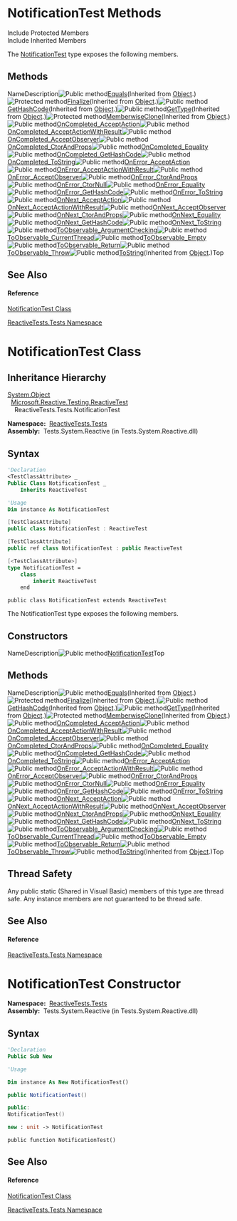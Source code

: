 # NotificationTest Methods

Include Protected Members  
Include Inherited Members

The [NotificationTest](NotificationTest\NotificationTest.md) type exposes the following members.

## Methods

NameDescription![Public method](images\Hh303103.pubmethod(en-us,VS.103).gif "Public method")[Equals](https://msdn.microsoft.com/en-us/library/m:system.object.equals(system.object)(v=VS.103))(Inherited from [Object](https://msdn.microsoft.com/en-us/library/e5kfa45b).)![Protected method](images\Hh303103.protmethod(en-us,VS.103).gif "Protected method")[Finalize](https://msdn.microsoft.com/en-us/library/4k87zsw7)(Inherited from [Object](https://msdn.microsoft.com/en-us/library/e5kfa45b).)![Public method](images\Hh303103.pubmethod(en-us,VS.103).gif "Public method")[GetHashCode](https://msdn.microsoft.com/en-us/library/zdee4b3y)(Inherited from [Object](https://msdn.microsoft.com/en-us/library/e5kfa45b).)![Public method](images\Hh303103.pubmethod(en-us,VS.103).gif "Public method")[GetType](https://msdn.microsoft.com/en-us/library/dfwy45w9)(Inherited from [Object](https://msdn.microsoft.com/en-us/library/e5kfa45b).)![Protected method](images\Hh303103.protmethod(en-us,VS.103).gif "Protected method")[MemberwiseClone](https://msdn.microsoft.com/en-us/library/57ctke0a)(Inherited from [Object](https://msdn.microsoft.com/en-us/library/e5kfa45b).)![Public method](images\Hh303103.pubmethod(en-us,VS.103).gif "Public method")[OnCompleted\_AcceptAction](OnCompleted\NotificationTest.OnCompleted_AcceptAction.md)![Public method](images\Hh303103.pubmethod(en-us,VS.103).gif "Public method")[OnCompleted\_AcceptActionWithResult](OnCompleted\NotificationTest.OnCompleted_AcceptActionWithResult.md)![Public method](images\Hh303103.pubmethod(en-us,VS.103).gif "Public method")[OnCompleted\_AcceptObserver](OnCompleted\NotificationTest.OnCompleted_AcceptObserver.md)![Public method](images\Hh303103.pubmethod(en-us,VS.103).gif "Public method")[OnCompleted\_CtorAndProps](OnCompleted\NotificationTest.OnCompleted_CtorAndProps.md)![Public method](images\Hh303103.pubmethod(en-us,VS.103).gif "Public method")[OnCompleted\_Equality](OnCompleted\NotificationTest.OnCompleted_Equality.md)![Public method](images\Hh303103.pubmethod(en-us,VS.103).gif "Public method")[OnCompleted\_GetHashCode](OnCompleted\NotificationTest.OnCompleted_GetHashCode.md)![Public method](images\Hh303103.pubmethod(en-us,VS.103).gif "Public method")[OnCompleted\_ToString](OnCompleted\NotificationTest.OnCompleted_ToString.md)![Public method](images\Hh303103.pubmethod(en-us,VS.103).gif "Public method")[OnError\_AcceptAction](OnError\NotificationTest.OnError_AcceptAction.md)![Public method](images\Hh303103.pubmethod(en-us,VS.103).gif "Public method")[OnError\_AcceptActionWithResult](OnError\NotificationTest.OnError_AcceptActionWithResult.md)![Public method](images\Hh303103.pubmethod(en-us,VS.103).gif "Public method")[OnError\_AcceptObserver](OnError\NotificationTest.OnError_AcceptObserver.md)![Public method](images\Hh303103.pubmethod(en-us,VS.103).gif "Public method")[OnError\_CtorAndProps](OnError\NotificationTest.OnError_CtorAndProps.md)![Public method](images\Hh303103.pubmethod(en-us,VS.103).gif "Public method")[OnError\_CtorNull](OnError\NotificationTest.OnError_CtorNull.md)![Public method](images\Hh303103.pubmethod(en-us,VS.103).gif "Public method")[OnError\_Equality](OnError\NotificationTest.OnError_Equality.md)![Public method](images\Hh303103.pubmethod(en-us,VS.103).gif "Public method")[OnError\_GetHashCode](OnError\NotificationTest.OnError_GetHashCode.md)![Public method](images\Hh303103.pubmethod(en-us,VS.103).gif "Public method")[OnError\_ToString](OnError\NotificationTest.OnError_ToString.md)![Public method](images\Hh303103.pubmethod(en-us,VS.103).gif "Public method")[OnNext\_AcceptAction](OnNext\NotificationTest.OnNext_AcceptAction.md)![Public method](images\Hh303103.pubmethod(en-us,VS.103).gif "Public method")[OnNext\_AcceptActionWithResult](OnNext\NotificationTest.OnNext_AcceptActionWithResult.md)![Public method](images\Hh303103.pubmethod(en-us,VS.103).gif "Public method")[OnNext\_AcceptObserver](OnNext\NotificationTest.OnNext_AcceptObserver.md)![Public method](images\Hh303103.pubmethod(en-us,VS.103).gif "Public method")[OnNext\_CtorAndProps](OnNext\NotificationTest.OnNext_CtorAndProps.md)![Public method](images\Hh303103.pubmethod(en-us,VS.103).gif "Public method")[OnNext\_Equality](OnNext\NotificationTest.OnNext_Equality.md)![Public method](images\Hh303103.pubmethod(en-us,VS.103).gif "Public method")[OnNext\_GetHashCode](OnNext\NotificationTest.OnNext_GetHashCode.md)![Public method](images\Hh303103.pubmethod(en-us,VS.103).gif "Public method")[OnNext\_ToString](OnNext\NotificationTest.OnNext_ToString.md)![Public method](images\Hh303103.pubmethod(en-us,VS.103).gif "Public method")[ToObservable\_ArgumentChecking](ToObservable\NotificationTest.ToObservable_ArgumentChecking.md)![Public method](images\Hh303103.pubmethod(en-us,VS.103).gif "Public method")[ToObservable\_CurrentThread](ToObservable\NotificationTest.ToObservable_CurrentThread.md)![Public method](images\Hh303103.pubmethod(en-us,VS.103).gif "Public method")[ToObservable\_Empty](ToObservable\NotificationTest.ToObservable_Empty.md)![Public method](images\Hh303103.pubmethod(en-us,VS.103).gif "Public method")[ToObservable\_Return](ToObservable\NotificationTest.ToObservable_Return.md)![Public method](images\Hh303103.pubmethod(en-us,VS.103).gif "Public method")[ToObservable\_Throw](ToObservable\NotificationTest.ToObservable_Throw.md)![Public method](images\Hh303103.pubmethod(en-us,VS.103).gif "Public method")[ToString](https://msdn.microsoft.com/en-us/library/7bxwbwt2)(Inherited from [Object](https://msdn.microsoft.com/en-us/library/e5kfa45b).)Top

## See Also

#### Reference

[NotificationTest Class](NotificationTest\NotificationTest.md)

[ReactiveTests.Tests Namespace](ReactiveTests.Tests\ReactiveTests.Tests.md)





# NotificationTest Class

## Inheritance Hierarchy

[System.Object](https://msdn.microsoft.com/en-us/library/e5kfa45b)  
  [Microsoft.Reactive.Testing.ReactiveTest](ReactiveTest\ReactiveTest.md)  
    ReactiveTests.Tests.NotificationTest

**Namespace:**  [ReactiveTests.Tests](ReactiveTests.Tests\ReactiveTests.Tests.md)  
**Assembly:**  Tests.System.Reactive (in Tests.System.Reactive.dll)

## Syntax

```vb
'Declaration
<TestClassAttribute> _
Public Class NotificationTest _
    Inherits ReactiveTest
```

```vb
'Usage
Dim instance As NotificationTest
```

```csharp
[TestClassAttribute]
public class NotificationTest : ReactiveTest
```

```c++
[TestClassAttribute]
public ref class NotificationTest : public ReactiveTest
```

```fsharp
[<TestClassAttribute>]
type NotificationTest =  
    class
        inherit ReactiveTest
    end
```

```jscript
public class NotificationTest extends ReactiveTest
```

The NotificationTest type exposes the following members.

## Constructors

NameDescription![Public method](images\Hh303103.pubmethod(en-us,VS.103).gif "Public method")[NotificationTest](NotificationTest\NotificationTest.md)Top

## Methods

NameDescription![Public method](images\Hh303103.pubmethod(en-us,VS.103).gif "Public method")[Equals](https://msdn.microsoft.com/en-us/library/m:system.object.equals(system.object)(v=VS.103))(Inherited from [Object](https://msdn.microsoft.com/en-us/library/e5kfa45b).)![Protected method](images\Hh303103.protmethod(en-us,VS.103).gif "Protected method")[Finalize](https://msdn.microsoft.com/en-us/library/4k87zsw7)(Inherited from [Object](https://msdn.microsoft.com/en-us/library/e5kfa45b).)![Public method](images\Hh303103.pubmethod(en-us,VS.103).gif "Public method")[GetHashCode](https://msdn.microsoft.com/en-us/library/zdee4b3y)(Inherited from [Object](https://msdn.microsoft.com/en-us/library/e5kfa45b).)![Public method](images\Hh303103.pubmethod(en-us,VS.103).gif "Public method")[GetType](https://msdn.microsoft.com/en-us/library/dfwy45w9)(Inherited from [Object](https://msdn.microsoft.com/en-us/library/e5kfa45b).)![Protected method](images\Hh303103.protmethod(en-us,VS.103).gif "Protected method")[MemberwiseClone](https://msdn.microsoft.com/en-us/library/57ctke0a)(Inherited from [Object](https://msdn.microsoft.com/en-us/library/e5kfa45b).)![Public method](images\Hh303103.pubmethod(en-us,VS.103).gif "Public method")[OnCompleted\_AcceptAction](OnCompleted\NotificationTest.OnCompleted_AcceptAction.md)![Public method](images\Hh303103.pubmethod(en-us,VS.103).gif "Public method")[OnCompleted\_AcceptActionWithResult](OnCompleted\NotificationTest.OnCompleted_AcceptActionWithResult.md)![Public method](images\Hh303103.pubmethod(en-us,VS.103).gif "Public method")[OnCompleted\_AcceptObserver](OnCompleted\NotificationTest.OnCompleted_AcceptObserver.md)![Public method](images\Hh303103.pubmethod(en-us,VS.103).gif "Public method")[OnCompleted\_CtorAndProps](OnCompleted\NotificationTest.OnCompleted_CtorAndProps.md)![Public method](images\Hh303103.pubmethod(en-us,VS.103).gif "Public method")[OnCompleted\_Equality](OnCompleted\NotificationTest.OnCompleted_Equality.md)![Public method](images\Hh303103.pubmethod(en-us,VS.103).gif "Public method")[OnCompleted\_GetHashCode](OnCompleted\NotificationTest.OnCompleted_GetHashCode.md)![Public method](images\Hh303103.pubmethod(en-us,VS.103).gif "Public method")[OnCompleted\_ToString](OnCompleted\NotificationTest.OnCompleted_ToString.md)![Public method](images\Hh303103.pubmethod(en-us,VS.103).gif "Public method")[OnError\_AcceptAction](OnError\NotificationTest.OnError_AcceptAction.md)![Public method](images\Hh303103.pubmethod(en-us,VS.103).gif "Public method")[OnError\_AcceptActionWithResult](OnError\NotificationTest.OnError_AcceptActionWithResult.md)![Public method](images\Hh303103.pubmethod(en-us,VS.103).gif "Public method")[OnError\_AcceptObserver](OnError\NotificationTest.OnError_AcceptObserver.md)![Public method](images\Hh303103.pubmethod(en-us,VS.103).gif "Public method")[OnError\_CtorAndProps](OnError\NotificationTest.OnError_CtorAndProps.md)![Public method](images\Hh303103.pubmethod(en-us,VS.103).gif "Public method")[OnError\_CtorNull](OnError\NotificationTest.OnError_CtorNull.md)![Public method](images\Hh303103.pubmethod(en-us,VS.103).gif "Public method")[OnError\_Equality](OnError\NotificationTest.OnError_Equality.md)![Public method](images\Hh303103.pubmethod(en-us,VS.103).gif "Public method")[OnError\_GetHashCode](OnError\NotificationTest.OnError_GetHashCode.md)![Public method](images\Hh303103.pubmethod(en-us,VS.103).gif "Public method")[OnError\_ToString](OnError\NotificationTest.OnError_ToString.md)![Public method](images\Hh303103.pubmethod(en-us,VS.103).gif "Public method")[OnNext\_AcceptAction](OnNext\NotificationTest.OnNext_AcceptAction.md)![Public method](images\Hh303103.pubmethod(en-us,VS.103).gif "Public method")[OnNext\_AcceptActionWithResult](OnNext\NotificationTest.OnNext_AcceptActionWithResult.md)![Public method](images\Hh303103.pubmethod(en-us,VS.103).gif "Public method")[OnNext\_AcceptObserver](OnNext\NotificationTest.OnNext_AcceptObserver.md)![Public method](images\Hh303103.pubmethod(en-us,VS.103).gif "Public method")[OnNext\_CtorAndProps](OnNext\NotificationTest.OnNext_CtorAndProps.md)![Public method](images\Hh303103.pubmethod(en-us,VS.103).gif "Public method")[OnNext\_Equality](OnNext\NotificationTest.OnNext_Equality.md)![Public method](images\Hh303103.pubmethod(en-us,VS.103).gif "Public method")[OnNext\_GetHashCode](OnNext\NotificationTest.OnNext_GetHashCode.md)![Public method](images\Hh303103.pubmethod(en-us,VS.103).gif "Public method")[OnNext\_ToString](OnNext\NotificationTest.OnNext_ToString.md)![Public method](images\Hh303103.pubmethod(en-us,VS.103).gif "Public method")[ToObservable\_ArgumentChecking](ToObservable\NotificationTest.ToObservable_ArgumentChecking.md)![Public method](images\Hh303103.pubmethod(en-us,VS.103).gif "Public method")[ToObservable\_CurrentThread](ToObservable\NotificationTest.ToObservable_CurrentThread.md)![Public method](images\Hh303103.pubmethod(en-us,VS.103).gif "Public method")[ToObservable\_Empty](ToObservable\NotificationTest.ToObservable_Empty.md)![Public method](images\Hh303103.pubmethod(en-us,VS.103).gif "Public method")[ToObservable\_Return](ToObservable\NotificationTest.ToObservable_Return.md)![Public method](images\Hh303103.pubmethod(en-us,VS.103).gif "Public method")[ToObservable\_Throw](ToObservable\NotificationTest.ToObservable_Throw.md)![Public method](images\Hh303103.pubmethod(en-us,VS.103).gif "Public method")[ToString](https://msdn.microsoft.com/en-us/library/7bxwbwt2)(Inherited from [Object](https://msdn.microsoft.com/en-us/library/e5kfa45b).)Top

## Thread Safety

Any public static (Shared in Visual Basic) members of this type are thread safe. Any instance members are not guaranteed to be thread safe.

## See Also

#### Reference

[ReactiveTests.Tests Namespace](ReactiveTests.Tests\ReactiveTests.Tests.md)









# NotificationTest Constructor

**Namespace:**  [ReactiveTests.Tests](ReactiveTests.Tests\ReactiveTests.Tests.md)  
**Assembly:**  Tests.System.Reactive (in Tests.System.Reactive.dll)

## Syntax

```vb
'Declaration
Public Sub New
```

```vb
'Usage

Dim instance As New NotificationTest()
```

```csharp
public NotificationTest()
```

```c++
public:
NotificationTest()
```

```fsharp
new : unit -> NotificationTest
```

```jscript
public function NotificationTest()
```

## See Also

#### Reference

[NotificationTest Class](NotificationTest\NotificationTest.md)

[ReactiveTests.Tests Namespace](ReactiveTests.Tests\ReactiveTests.Tests.md)




